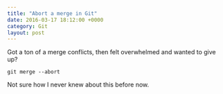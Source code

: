 ```yaml
---
title: "Abort a merge in Git"
date: 2016-03-17 18:12:00 +0000
category: Git
layout: post
---
```

Got a ton of a merge conflicts, then felt overwhelmed and wanted to give up?

```
git merge --abort
```

Not sure how I never knew about this before now.
